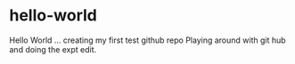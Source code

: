 # hello-world
Hello World ... creating my first test github repo
Playing around with git hub and doing the expt edit.
